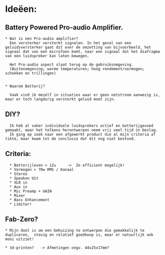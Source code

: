 # Ideëen:

## Battery Powered Pro-audio Amplifier.

    * Wat is een Pro-audio amplifier?
      Een versterker versterkt signalen. In het geval van een geluidsversterker gaat dit over de omzetting van bijvoorbeeld, het signaal dat van een microfoon komt, naar een signaal dat het diafragma van een luidspreker kan laten bewegen.

      Het Pro-audio aspect slaat terug op de gebruiksomgeving.
      (Buitenomgeving; warme temperaturen; hoog rendement/vermogen; schokken en trillingen)


    * Waarom Batterij?

      Vaak vind ik mezelf in situaties waar er geen netstroom aanwezig is, maar er toch langdurig versterkt geluid moet zijn.

## DIY?

      Ik heb al vaker individuele luidsprekers actief en batterijgevoed gemaakt, maar het telkens herontwerpen neem vrij veel tijd in beslag.
      Ik ging op zoek naar een afgewerkt product die al mijn criteria af tikte, maar kwam tot de conclusie dat dit nog niet bestond.


## Criteria:

      * Batterijleven > 12u 	->	Zo efficient mogelijk!
      * Vermogen > 70w RMS / Kanaal
      * Stereo
      * Speakon Uit
      * XLR in
      * Aux in
      * Mic Preamp + GAIN
      * Mixer
      * Bass Enhancement
      * Limiter!


## Fab-Zero?
    
    * Mijn doel is om een behuizing te ontwerpen die gemakkelijk te dupliceren,  stevig en relatief goedkoop is, maar er natuurlijk ook mooi uitziet!

    * 3d-printen? 	-> Afmetingen ongv. 44x25x17mm?
